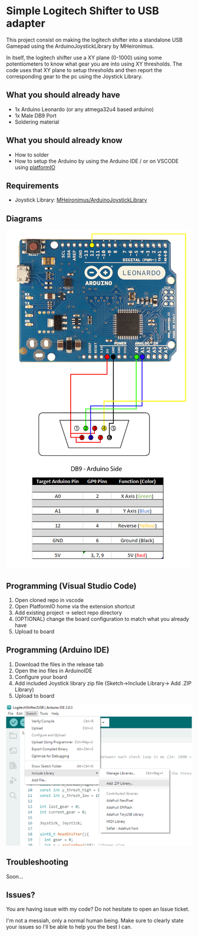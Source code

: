 
# Simple Logitech Shifter to USB adapter

This project consist on making the logitech shifter into a standalone USB Gamepad using the ArduinoJoystickLibrary by MHeironimus. 

In itself, the logitech shifter use a XY plane (0-1000) using some potentiometers to know what gear you are into using XY thresholds. The code uses that XY plane to setup thresholds and then report the corresponding gear to the pc using the Joystick Library.



## What you should already have

* 1x Arduino Leonardo (or any atmega32u4 based arduino)
* 1x Male DB9 Port
* Soldering material


## What you should already know

* How to solder
* How to setup the Arduino by using the Arduino IDE / or on VSCODE using [platformIO](https://www.youtube.com/watch?v=dany7ae_0ks&t=280s)

## Requirements
* Joystick Library: [MHeironimus/ArduinoJoystickLibrary](https://github.com/MHeironimus/ArduinoJoystickLibrary)
## Diagrams
![Leonardo-DB9](https://github.com/JadeInTheSky/Logitech-Shifter-2-USB/blob/main/img/Leonardo_DB9_Chart.png?raw=true)
## Programming (Visual Studio Code)

1. Open cloned repo in vscode
2. Open PlatformIO home via the extension shortcut
3. Add existing project -> select repo directory
4. (OPTIONAL) change the board configuration to match what you already have
5. Upload to board
## Programming (Arduino IDE)
1. Download the files in the release tab
2. Open the ino files in ArduinoIDE
3. Configure your board
4. Add included Joystick library zip file (Sketch->Include Library-> Add .ZIP Library)
5. Upload to board
   
![Add library](https://github.com/JadeInTheSky/Logitech-Shifter-2-USB/blob/main/img/IncludeLibrary.PNG?raw=true)

## Troubleshooting
Soon...
## Issues?
You are having issue with my code? Do not hesitate to open an Issue ticket. 

I'm not a messiah, only a normal human being. Make sure to clearly state your issues so I'll be able to help you the best I can.
